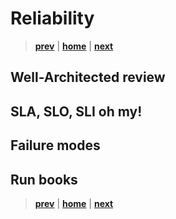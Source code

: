# Reliability

> **[prev]** | **[home]**  | **[next]**

## Well-Architected review

## SLA, SLO, SLI oh my!

## Failure modes

## Run books

> **[prev]** | **[home]**  | **[next]**

[prev]:./cloud-design-patterns.md
[home]:/README.md
[next]:./performance.md